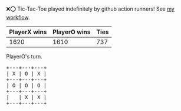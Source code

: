 :x::o: Tic-Tac-Toe played indefinitely by github action runners! See [my workflow](.github/workflows/play.yaml).

|PlayerX wins|PlayerO wins|Ties|
|-|-|-|
|1620|1610|737|

PlayerO's turn.

<pre>
+---+---+---+
| X | O | X |
+---+---+---+
| O | O | O |
+---+---+---+
|   | X | X |
+---+---+---+
</pre>